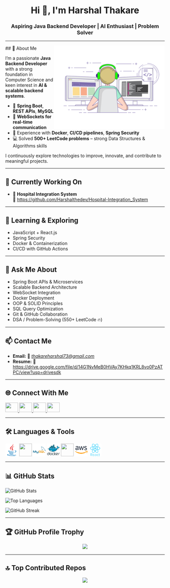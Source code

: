<h1 align="center">Hi 👋, I'm Harshal Thakare</h1>
<h3 align="center">Aspiring Java Backend Developer | AI Enthusiast | Problem Solver</h3>


---

<img align="right" alt="Coding" width="350" src="https://raw.githubusercontent.com/devSouvik/devSouvik/master/gif3.gif" />
## 🚀 About Me

I’m a passionate **Java Backend Developer** with a strong foundation in Computer Science and keen interest in **AI & scalable backend systems**.

- 🔧 **Spring Boot**, **REST APIs**, **MySQL**
- 🔄 **WebSockets for real-time communication**
- 🧪 Experience with **Docker**, **CI/CD pipelines**, **Spring Security**
- 💻 Solved **500+ LeetCode problems** – strong Data Structures & Algorithms skills

I continuously explore technologies to improve, innovate, and contribute to meaningful projects.

---

## 🧠 Currently Working On

- 🏥 **Hospital Integration System**  
  🔗 https://github.com/Harshalthedev/Hospital-Integration_System

---

## 🌱 Learning & Exploring

- JavaScript + React.js  
- Spring Security  
- Docker & Containerization  
- CI/CD with GitHub Actions  

---

## 💬 Ask Me About

- Spring Boot APIs & Microservices  
- Scalable Backend Architecture  
- WebSocket Integration  
- Docker Deployment  
- OOP & SOLID Principles  
- SQL Query Optimization  
- Git & GitHub Collaboration  
- DSA / Problem-Solving (550+ LeetCode 🔥)

---

## 📫 Contact Me

- **Email:**  📧 *thakareharshal73@gmail.com*  
- **Resume:** 📄  
  https://drive.google.com/file/d/14G1NvMeB0HVAy7KHkq1KRL8vo0PzATPC/view?usp=drivesdk

---

## 🌐 Connect With Me

<p align="left">
  <a href="https://linkedin.com/in/harshal-thakare-404835257" target="_blank">
    <img src="https://raw.githubusercontent.com/rahuldkjain/github-profile-readme-generator/master/src/images/icons/Social/linked-in-alt.svg" height="30" width="40" />
  </a>
  <a href="https://instagram.com/harshal._25" target="_blank">
    <img src="https://raw.githubusercontent.com/rahuldkjain/github-profile-readme-generator/master/src/images/icons/Social/instagram.svg" height="30" width="40" />
  </a>
  <a href="https://medium.com/@thakareharshal73" target="_blank">
    <img src="https://raw.githubusercontent.com/rahuldkjain/github-profile-readme-generator/master/src/images/icons/Social/medium.svg" height="30" width="40" />
  </a>
  <a href="https://www.leetcode.com/harshal-025" target="_blank">
    <img src="https://raw.githubusercontent.com/rahuldkjain/github-profile-readme-generator/master/src/images/icons/Social/leet-code.svg" height="30" width="40" />
  </a>
</p>

---

## 🛠️ Languages & Tools

<p align="left">
  <img src="https://raw.githubusercontent.com/devicons/devicon/master/icons/java/java-original.svg" width="40" height="40"/>
  <img src="https://www.vectorlogo.zone/logos/springio/springio-icon.svg" width="40" height="40"/>
  <img src="https://raw.githubusercontent.com/devicons/devicon/master/icons/mysql/mysql-original-wordmark.svg" width="40" height="40"/>
  <img src="https://raw.githubusercontent.com/devicons/devicon/master/icons/docker/docker-original-wordmark.svg" width="40" height="40"/>
  <img src="https://www.vectorlogo.zone/logos/getpostman/getpostman-icon.svg" width="40" height="40"/>
  <img src="https://raw.githubusercontent.com/devicons/devicon/master/icons/amazonwebservices/amazonwebservices-original-wordmark.svg" width="40" height="40"/>
  <img src="https://raw.githubusercontent.com/devicons/devicon/master/icons/react/react-original-wordmark.svg" width="40" height="40"/>
</p>

---

## 📊 GitHub Stats

<p align="left">
  <img src="https://github-readme-stats.vercel.app/api?username=harshalthedev&show_icons=true&locale=en" alt="GitHub Stats" />
</p>

<p align="left">
  <img src="https://github-readme-stats.vercel.app/api/top-langs?username=harshalthedev&show_icons=true&locale=en&layout=compact" alt="Top Languages" />
</p>

<p align="left">
  <img src="https://github-readme-streak-stats.herokuapp.com/?user=harshalthedev" alt="GitHub Streak" />
</p>

---

## 🏆 GitHub Profile Trophy

<p align="center">
  <img src="https://github-profile-trophy.vercel.app/?username=harshalthedev&theme=flat" />
</p>

---

## 🔝 Top Contributed Repos

<p align="center">
  <img src="https://github-contributor-stats.vercel.app/api?username=Harshalthedev&limit=5&theme=flat&combine_all_yearly_contributions=true" />
</p>
